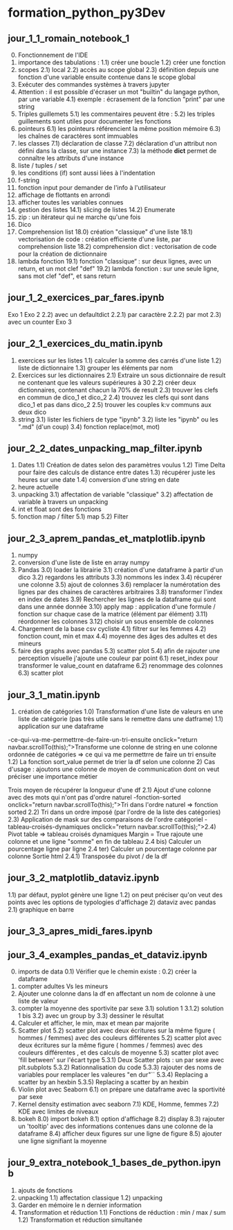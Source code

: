 # formation_python_py3Dev

## jour_1_1_romain_notebook_1
0) Fonctionnement de l'IDE
1) importance des tabulations :
1.1) créer une boucle
1.2) créer une fonction
2) scopes
2.1) local
2.2) accès au scope global
2.3) définition depuis une fonction d'une variable ensuite contenue dans le scope global
3) Exécuter des commandes systèmes à travers jupyter
4) Attention : il est possible d'écraser un mot "builtin" du langage python, par une variable
4.1) exemple : écrasement de la fonction "print" par une string
5) Triples guillemets
5.1) les commentaires peuvent être :
5.2) les triples guillements sont utiles pour documenter les fonctions
6) pointeurs
6.1) les pointeurs référencient la même position mémoire
6.3) les chaînes de caractères sont immuables
7) les classes
7.1) déclaration de classe
7.2) déclaration d'un attribut non défini dans la classe, sur une instance
7.3) la méthode __dict__ permet de connaître les attributs d'une instance
8) liste / tuples / set
9) les conditions (if) sont aussi liées à l'indentation
10) f-string
11) fonction input pour demander de l'info à l'utilisateur
12) affichage de flottants en arrondi
13) afficher toutes les variables connues
14) gestion des listes
14.1) slicing de listes
14.2) Enumerate
16) zip : un itérateur qui ne marche qu'une fois
17) Dico
18) Comprehension list
18.0) création "classique" d'une liste
18.1) vectorisation de code : création efficiente d'une liste, par comprehension liste
18.2) comprehension dict : vectorisation de code pour la création de dictionnaire
19) lambda fonction
19.1) fonction "classique“ : sur deux lignes, avec un return, et un mot clef "def"
19.2) lambda fonction : sur une seule ligne, sans mot clef "def", et sans return

## jour_1_2_exercices_par_fares.ipynb

Exo 1
Exo 2
2.2) avec un defaultdict
2.2.1) par caractère
2.2.2) par mot
2.3) avec un counter
Exo 3

## jour_2_1_exercices_du_matin.ipynb
1) exercices sur les listes
1.1) calculer la somme des carrés d'une liste
1.2) liste de dictionnaire
1.3) grouper les éléments par nom
2) Exercices sur les dictionnaires
2.1) Extraire un sous dictionnaire de result ne contenant que les valeurs supérieures à 30
2.2) créer deux dictionnaires, contenant chacun la 70% de result
2.3) trouver les clefs en commun de dico_1 et dico_2
2.4) trouvez les clefs qui sont dans dico_1 et pas dans dico_2
2.5) trouver les couples k:v communs aux deux dico
3) string
3.1) lister les fichiers de type "ipynb"
3.2) liste les "ipynb" ou les ".md" (d'un coup)
3.4) fonction replace(mot, mot)

## jour_2_2_dates_unpacking_map_filter.ipynb
1) Dates
1.1) Création de dates selon des paramètres voulus
1.2) Time Delta pour faire des calculs de distance entre dates
1.3) récupérer juste les heures sur une date
1.4) conversion d'une string en date
2) heure actuelle
3) unpacking
3.1) affectation de variable "classique"
3.2) affectation de variable à travers un unpacking
4) int et float sont des fonctions
5) fonction map / filter
5.1) map
5.2) Filter


## jour_2_3_aprem_pandas_et_matplotlib.ipynb
1) numpy
2) conversion d'une liste de liste en array numpy
3) Pandas
3.0) loader la librairie
3.1) création d'une dataframe à partir d'un dico
3.2) regardons les attributs
3.3) nommons les index
3.4) récupérer une colonne
3.5) ajout de colonnes
3.6) remplacer la numérotation des lignes par des chaines de caractères arbitraires
3.8) transformer l'index en index de dates
3.9) Rechercher les lignes de la dataframe qui sont dans une année donnée
3.10) apply map : application d'une formule / fonction sur chaque case de la matrice (élément par élément)
3.11) réordonner les colonnes
3.12) choisir un sous ensemble de colonnes
4) Chargement de la base csv cycliste
4.1) filtrer sur les femmes
4.2) fonction count, min et max
4.4) moyenne des âges des adultes et des mineurs
5) faire des graphs avec pandas
5.3) scatter plot
5.4) afin de rajouter une perception visuelle j'ajoute une couleur par point
6.1) reset_index pour transformer le value_count en dataframe
6.2) renommage des colonnes
6.3) scatter plot


## jour_3_1_matin.ipynb
1) création de catégories
1.0) Transformation d'une liste de valeurs en une liste de catégorie (pas très utile sans le remettre dans une datframe)
1.1) application sur une dataframe
 
-ce-qui-va-me-permettrre-de-faire-un-tri-ensuite onclick="return navbar.scrollTo(this);">Transforme une colonne de string en une colonne ordonnée de catégories => ce qui va me permettrre de faire un tri ensuite
1.2) La fonction sort_value permet de trier la df selon une colonne
2) Cas d'usage : ajoutons une colonne de moyen de communication dont on veut préciser une importance métier
 
Trois moyen de récupérer la longueur d'une df
2.1) Ajout d'une colonne avec des mots qui n'ont pas d'ordre naturel
-fonction-sorted onclick="return navbar.scrollTo(this);">Tri dans l'ordre naturel => fonction sorted
2.2) Tri dans un ordre imposé (par l'ordre de la liste des catégories)
2.3) Application de mask sur des comparaisons de l'ordre catégoriel
-tableau-croisés-dynamiques onclick="return navbar.scrollTo(this);">2.4) Pivot table => tableau croisés dynamiques
Margin = True rajoute une colonne et une ligne "somme" en fin de tableau
2.4 bis) Calculer un pourcentage ligne par ligne
2.4 ter) Calculer un pourcentage colonne par colonne
Sortie html
2.4.1) Transposée du pivot / de la df

## jour_3_2_matplotlib_dataviz.ipynb
1.1) par défaut, pyplot génère une ligne
1.2) on peut préciser qu'on veut des points avec les options de typologies d'affichage
2) dataviz avec pandas
2.1) graphique en barre

## jour_3_3_apres_midi_fares.ipynb

## jour_3_4_examples_pandas_et_dataviz.ipynb
0) imports de data
0.1) Vérifier que le chemin existe :
0.2) créer la dataframe
1) compter adultes Vs les mineurs
2) Ajouter une colonne dans la df en affectant un nom de colonne à une liste de valeur
3) compter la moyenne des sportivite par sexe
3.1) solution 1
3.1.2) solution 1 bis
3.2) avec un group by
3.3) dessiner le résultat
4) Calculer et afficher, le min, max et mean par majorite
5) Scatter plot
5.2) scatter plot avec deux écritures sur la même figure ( hommes / femmes) avec des couleurs différentes
5.2) scatter plot avec deux écritures sur la même figure ( hommes / femmes) avec des couleurs différentes , et des calculs de moyenne
5.3) scatter plot avec 'fill between' sur l'écart type
5.3.1) Deux Scatter plots : un par sexe avec plt.subplots
5.3.2) Rationnalisation du code
5.3.3) rajouter des noms de variables pour remplacer les valeures "en dur"``
5.3.4) Replacing a scatter by an hexbin
5.3.5) Replacing a scatter by an hexbin
6) Violin plot avec Seaborn
6.1) on prépare une dataframe avec la sportivité par sexe
7) Kernel density estimation avec seaborn
7.1) KDE, Homme, femmes
7.2) KDE avec limites de niveaux
8) bokeh
8.0) import bokeh
8.1) option d'affichage
8.2) display
8.3) rajouter un 'tooltip' avec des informations contenues dans une colonne de la dataframe
8.4) afficher deux figures sur une ligne de figure
8.5) ajouter une ligne signifiant la moyenne

## jour_9_extra_notebook_1_bases_de_python.ipynb
1) ajouts de fonctions
1) unpacking
1.1) affectation classique
1.2) unpacking
2) Garder en mémoire le n dernier information
1) Transformation et réduction
1.1) Fonctions de réduction : min / max / sum
1.2) Transformation et réduction simultanée
